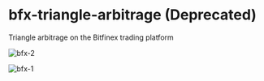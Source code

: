 # bfx-triangle-arbitrage (Deprecated)
Triangle arbitrage on the Bitfinex trading platform

![bfx-2](https://user-images.githubusercontent.com/48980192/77616094-b1adf780-6f95-11ea-9ac3-630cc17c6a56.PNG)

![bfx-1](https://user-images.githubusercontent.com/48980192/77616100-b377bb00-6f95-11ea-8dfb-74bc6053d12b.PNG)
